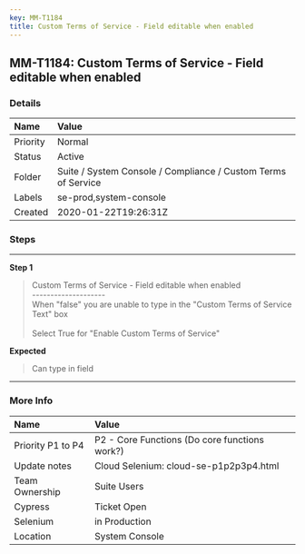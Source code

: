 ```yaml
---
key: MM-T1184
title: Custom Terms of Service - Field editable when enabled
---
```


## MM-T1184: Custom Terms of Service - Field editable when enabled

### Details

| Name     | Value                                                         |
| :------- | :------------------------------------------------------------ |
| Priority | Normal                                                        |
| Status   | Active                                                        |
| Folder   | Suite / System Console / Compliance / Custom Terms of Service |
| Labels   | se-prod,system-console                                        |
| Created  | 2020-01-22T19:26:31Z                                          |

### Steps

<hr/>

**Step 1**

> <article>Custom Terms of Service - Field editable when enabled<br />--------------------<br />When &quot;false&quot; you are unable to type in the &quot;Custom Terms of Service Text&quot; box<br /><br />Select True for &quot;Enable Custom Terms of Service&quot;</article>

**Expected**

> <article>Can type in field</article>

<hr/>

### More Info

| Name              | Value                                         |
| :---------------- | :-------------------------------------------- |
| Priority P1 to P4 | P2 - Core Functions (Do core functions work?) |
| Update notes      | Cloud Selenium: cloud-se-p1p2p3p4.html        |
| Team Ownership    | Suite Users                                   |
| Cypress           | Ticket Open                                   |
| Selenium          | in Production                                 |
| Location          | System Console                                |
